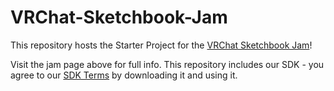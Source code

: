 # VRChat-Sketchbook-Jam

This repository hosts the Starter Project for the [VRChat Sketchbook Jam](https://itch.io/jam/vrchat-sketchbook-jam)!

Visit the jam page above for full info. This repository includes our SDK - you agree to our [SDK Terms](https://hello.vrchat.com/legal/sdk) by downloading it and using it.